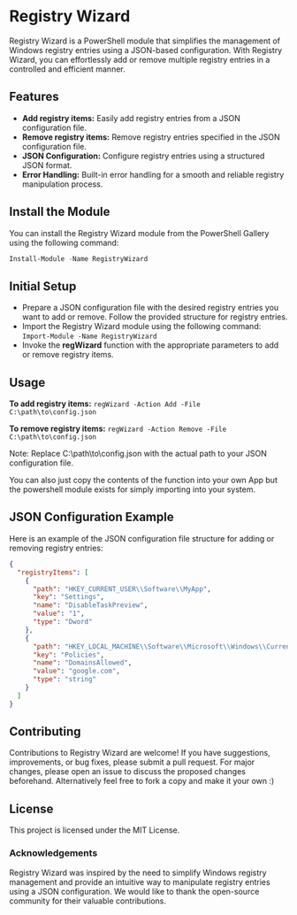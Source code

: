 # Registry Wizard

Registry Wizard is a PowerShell module that simplifies the management of Windows registry entries using a JSON-based configuration. With Registry Wizard, you can effortlessly add or remove multiple registry entries in a controlled and efficient manner.

## Features

- **Add registry items:** Easily add registry entries from a JSON configuration file.
- **Remove registry items:** Remove registry entries specified in the JSON configuration file.
- **JSON Configuration:** Configure registry entries using a structured JSON format.
- **Error Handling:** Built-in error handling for a smooth and reliable registry manipulation process.

## Install the Module

You can install the Registry Wizard module from the PowerShell Gallery using the following command:

```powershell
Install-Module -Name RegistryWizard
```

## Initial Setup

- Prepare a JSON configuration file with the desired registry entries you want to add or remove. Follow the provided structure for registry entries.
- Import the Registry Wizard module using the following command:
   ```Import-Module -Name RegistryWizard```
- Invoke the **regWizard** function with the appropriate parameters to add or remove registry items. 

## Usage
**To add registry items:**
```regWizard -Action Add -File C:\path\to\config.json```

**To remove registry items:**
```regWizard -Action Remove -File C:\path\to\config.json```

Note: Replace C:\path\to\config.json with the actual path to your JSON configuration file.

You can also just copy the contents of the function into your own App but the powershell module exists for simply importing into your system.

## JSON Configuration Example

Here is an example of the JSON configuration file structure for adding or removing registry entries:

```json
{
  "registryItems": [
    {
      "path": "HKEY_CURRENT_USER\\Software\\MyApp",
      "key": "Settings",
      "name": "DisableTaskPreview",
      "value": "1",
      "type": "Dword"
    },
    {
      "path": "HKEY_LOCAL_MACHINE\\Software\\Microsoft\\Windows\\CurrentVersion",
      "key": "Policies",
      "name": "DomainsAllowed",
      "value": "google.com",
      "type": "string"
    }
  ]
}
```

## Contributing
Contributions to Registry Wizard are welcome! 
If you have suggestions, improvements, or bug fixes, please submit a pull request. For major changes, please open an issue to discuss the proposed changes beforehand.
Alternatively feel free to fork a copy and make it your own :)

## License
This project is licensed under the MIT License.

### Acknowledgements
Registry Wizard was inspired by the need to simplify Windows registry management and provide an intuitive way to manipulate registry entries using a JSON configuration. We would like to thank the open-source community for their valuable contributions.
